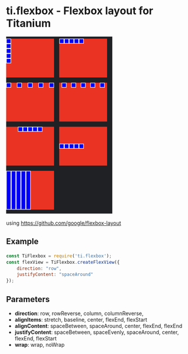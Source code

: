 # ti.flexbox - Flexbox layout for Titanium

<img src="screenshot.png"/>

using https://github.com/google/flexbox-layout

## Example

```js
const TiFlexbox = require('ti.flexbox');
const flexView = TiFlexbox.createFlexView({
	direction: "row",
	justifyContent: "spaceAround"
});
````

## Parameters
* <b>direction</b>: row, rowReverse, column, columnReverse,
* <b>alignItems</b>: stretch, baseline, center, flexEnd, flexStart
* <b>alignContent</b>: spaceBetween, spaceAround, center, flexEnd, flexEnd
* <b>justifyContent</b>: spaceBetween, spaceEvenly, spaceAround, center, flexEnd, flexStart
* <b>wrap</b>: wrap, noWrap
